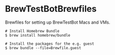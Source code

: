 # BrewTestBotBrewfiles
Brewfiles for setting up BrewTestBot Macs and VMs.

```shell
# Install Homebrew Bundle
$ brew install homebrew/bundle

# Install the packages for the e.g. guest
$ brew bundle --file=Brewfile.guest
```
